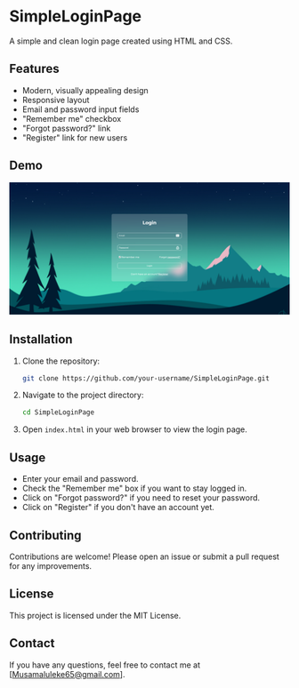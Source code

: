 # SimpleLoginPage

A simple and clean login page created using HTML and CSS.

## Features

- Modern, visually appealing design
- Responsive layout
- Email and password input fields
- "Remember me" checkbox
- "Forgot password?" link
- "Register" link for new users

## Demo

![Screenshot](./Screenshot.png)

## Installation

1. Clone the repository:
    ```bash
    git clone https://github.com/your-username/SimpleLoginPage.git
    ```
2. Navigate to the project directory:
    ```bash
    cd SimpleLoginPage
    ```
3. Open `index.html` in your web browser to view the login page.

## Usage

- Enter your email and password.
- Check the "Remember me" box if you want to stay logged in.
- Click on "Forgot password?" if you need to reset your password.
- Click on "Register" if you don't have an account yet.

## Contributing

Contributions are welcome! Please open an issue or submit a pull request for any improvements.

## License

This project is licensed under the MIT License.

## Contact

If you have any questions, feel free to contact me at [Musamaluleke65@gmail.com].


 
